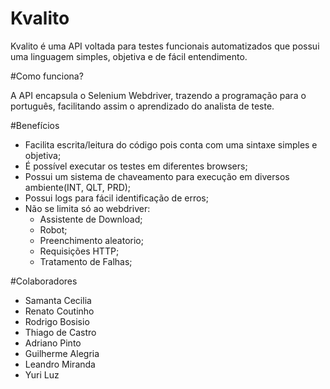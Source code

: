 # Kvalito

Kvalito é uma API voltada para testes funcionais automatizados que possui uma linguagem simples, objetiva e de fácil entendimento.

#Como funciona?

A API encapsula o Selenium Webdriver, trazendo a programação para o português, facilitando assim o aprendizado do analista de teste.

#Benefícios

  - Facilita escrita/leitura do código pois conta com uma sintaxe simples e objetiva;
  - É possível executar os testes em diferentes browsers;
  - Possui um sistema de chaveamento para execução em diversos ambiente(INT, QLT, PRD);
  - Possui logs para fácil identificação de erros;
  - Não se limita só ao webdriver:
      - Assistente de Download;
      - Robot;
      - Preenchimento aleatorio;
      - Requisições HTTP;
      - Tratamento de Falhas;

#Colaboradores

  - Samanta Cecilia
  - Renato Coutinho
  - Rodrigo Bosisio
  - Thiago de Castro
  - Adriano Pinto
  - Guilherme Alegria
  - Leandro Miranda
  - Yuri Luz
